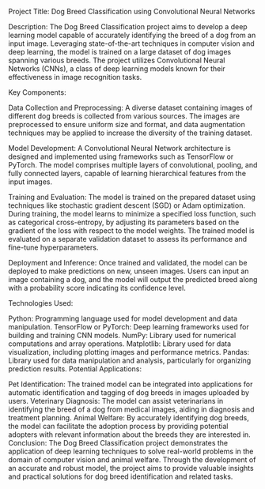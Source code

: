 Project Title: Dog Breed Classification using Convolutional Neural Networks

Description:
The Dog Breed Classification project aims to develop a deep learning model capable of accurately identifying the breed of a dog from an input image. Leveraging state-of-the-art techniques in computer vision and deep learning, the model is trained on a large dataset of dog images spanning various breeds. The project utilizes Convolutional Neural Networks (CNNs), a class of deep learning models known for their effectiveness in image recognition tasks.

Key Components:

Data Collection and Preprocessing: A diverse dataset containing images of different dog breeds is collected from various sources. The images are preprocessed to ensure uniform size and format, and data augmentation techniques may be applied to increase the diversity of the training dataset.

Model Development: A Convolutional Neural Network architecture is designed and implemented using frameworks such as TensorFlow or PyTorch. The model comprises multiple layers of convolutional, pooling, and fully connected layers, capable of learning hierarchical features from the input images.

Training and Evaluation: The model is trained on the prepared dataset using techniques like stochastic gradient descent (SGD) or Adam optimization. During training, the model learns to minimize a specified loss function, such as categorical cross-entropy, by adjusting its parameters based on the gradient of the loss with respect to the model weights. The trained model is evaluated on a separate validation dataset to assess its performance and fine-tune hyperparameters.

Deployment and Inference: Once trained and validated, the model can be deployed to make predictions on new, unseen images. Users can input an image containing a dog, and the model will output the predicted breed along with a probability score indicating its confidence level.

Technologies Used:

Python: Programming language used for model development and data manipulation.
TensorFlow or PyTorch: Deep learning frameworks used for building and training CNN models.
NumPy: Library used for numerical computations and array operations.
Matplotlib: Library used for data visualization, including plotting images and performance metrics.
Pandas: Library used for data manipulation and analysis, particularly for organizing prediction results.
Potential Applications:

Pet Identification: The trained model can be integrated into applications for automatic identification and tagging of dog breeds in images uploaded by users.
Veterinary Diagnosis: The model can assist veterinarians in identifying the breed of a dog from medical images, aiding in diagnosis and treatment planning.
Animal Welfare: By accurately identifying dog breeds, the model can facilitate the adoption process by providing potential adopters with relevant information about the breeds they are interested in.
Conclusion:
The Dog Breed Classification project demonstrates the application of deep learning techniques to solve real-world problems in the domain of computer vision and animal welfare. Through the development of an accurate and robust model, the project aims to provide valuable insights and practical solutions for dog breed identification and related tasks.

